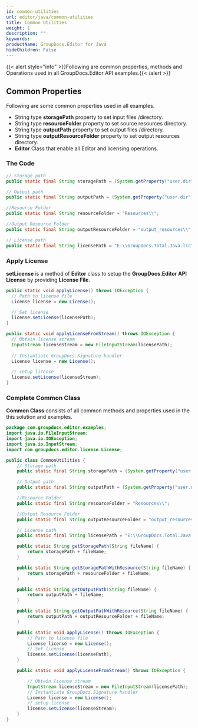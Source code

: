 ```yaml
---
id: common-utilities
url: editor/java/common-utilities
title: Common Utilities
weight: 1
description: ""
keywords: 
productName: GroupDocs.Editor for Java
hideChildren: False
---
```

{{< alert style="info" >}}Following are common properties, methods and Operations used in all GroupDocs.Editor API examples.{{< /alert >}}

## Common Properties

Following are some common properties used in all examples.

*   String type **storagePath** property to set input files /directory.
*   String type **resourceFolder** property to set source resources directory.
*   String type **outputPath** property to set output files /directory.
*   String type **outputResourceFolder** property to set output resources directory.
*   **Editor** Class that enable all Editor and licensing operations.

### The Code

```Java
// Storage path
public static final String storagePath = (System.getProperty("user.dir") + "\\Data\\Storage\\");

// Output path
public static final String outputPath = (System.getProperty("user.dir") + "\\Data\\Output\\");

//Resource Folder
public static final String resourceFolder = "Resources\\";

//Output Resource Folder
public static final String outputResourceFolder = "output_resources\\";

// License path
public static final String licensePath = "E:\\GroupDocs.Total.Java.lic";
```

### Apply License

**setLicense** is a method of **Editor** class to setup the **GroupDocs.Editor API License** by providing **License File**.

```Java
public static void applyLicense() throws IOException {
  // Path to license file
  License license = new License();

  // Set license
  license.setLicense(licensePath);
}

public static void applyLicenseFromStream() throws IOException {
  // Obtain license stream
  InputStream licenseStream = new FileInputStream(licensePath);
 
  // Instantiate GroupDocs.Signature handler
  License license = new License();

  // setup license
  license.setLicense(licenseStream);
}
```

### Complete Common Class

**Common Class** consists of all common methods and properties used in the this solution and examples.

```Java
package com.groupdocs.editor.examples;
import java.io.FileInputStream;
import java.io.IOException;
import java.io.InputStream;
import com.groupdocs.editor.license.License;

public class CommonUtilities {
	// Storage path
	public static final String storagePath = (System.getProperty("user.dir") + "\\Data\\Storage\\");

	// Output path
	public static final String outputPath = (System.getProperty("user.dir") + "\\Data\\Output\\");

	//Resource Folder
	public static final String resourceFolder = "Resources\\";

	//Output Resource Folder
	public static final String outputResourceFolder = "output_resources\\";

	// License path
	public static final String licensePath = "E:\\GroupDocs.Total.Java.lic";

	public static String getStoragePath(String fileName) {
		return storagePath + fileName;
	}

	public static String getStoragePathWithResource(String fileName) {
		return storagePath + resourceFolder + fileName;
	}

	public static String getOutputPath(String fileName) {
		return outputPath + fileName;
	}	

	public static String getOutputPathWithResource(String fileName) {
		return outputPath + outputResourceFolder + fileName;
	}	

	public static void applyLicense() throws IOException {
		// Path to license file
		License license = new License();
		// Set license
		license.setLicense(licensePath);
	}

	public static void applyLicenseFromStream() throws IOException {

		// Obtain license stream
		InputStream licenseStream = new FileInputStream(licensePath);
		// Instantiate GroupDocs.Signature handler
		License license = new License();
		// setup license
		license.setLicense(licenseStream);
	}
}
```
